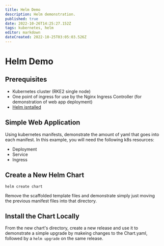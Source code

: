 ```yaml
---
title: Helm Demo
description: Helm demonstration. 
published: true
date: 2022-10-26T14:25:27.152Z
tags: kubernetes, helm
editor: markdown
dateCreated: 2022-10-25T03:05:03.526Z
---
```


# Helm Demo

## Prerequisites

- Kubernetes cluster (RKE2 single node)
- One point of ingress for use by the Nginx Ingress Controller (for demonstration of web app deployment)
- [Helm isntalled](https://helm.sh/docs/intro/install/)

## Simple Web Application

Using kubernetes manifests, demonstrate the amount of yaml that goes into each manifest. In this example, you will need the following k8s resources: 

- Deployment
- Service
- Ingress

## Create a New Helm Chart

```
helm create chart
```

Remove the scaffolded template files and demonstrate simply just moving the previous manifest files into that directory. 

## Install the Chart Locally

From the new chart's directory, create a new release and use it to demonstrate a simple upgrade by makeing changes to the Chart.yaml, followed by a `helm upgrade` on the same release. 

